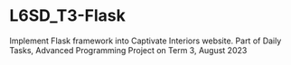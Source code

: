 # L6SD_T3-Flask
Implement Flask framework into Captivate Interiors website. Part of Daily Tasks, Advanced Programming Project on Term 3, August 2023
